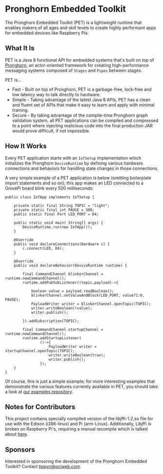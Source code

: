 # Pronghorn Embedded Toolkit #
The Pronghorn Embedded Toolkit (PET) is a lightweight runtime that enables makers of all ages and skill levels to create highly performant apps for embedded devices like Raspberry Pis.

## What It Is ##
PET is a Java 8 functional API for embedded systems that's built on top of [Pronghorn](https://github.com/oci-pronghorn/Pronghorn), an actor-oriented framework for creating high-performance messaging systems composed of `Stages` and `Pipes` between stages.

PET is...
- Fast - Built on top of Pronghorn, PET is a garbage-free, lock-free and low latency way to talk directly to hardware.
- Simple - Taking advantage of the latest Java 8 APIs, PET has a clean and fluent set of APIs that make it easy to learn and apply with minimal training.
- Secure - By taking advantage of the compile-time Pronghorn graph validation system, all PET applications can be compiled and compressed to a point where injecting malicious code into the final production JAR would prove difficult, if not impossible.

## How It Works ##
Every PET application starts with an `IoTSetup` implementation which initializes the Pronghorn `DeviceRuntime` by defining various hardware connections and behaviors for handling state changes in those connections.  

A very simple example of a PET application is below (omitting boilerplate import statements and so on); this app makes an LED connected to a GrovePi board blink every 500 milliseconds:

    public class IoTApp implements IoTSetup {
        
        private static final String TOPIC = "light";
        private static final int PAUSE = 500;    
        public static final Port LED_PORT = D4;
               
        public static void main( String[] args) {
            DeviceRuntime.run(new IoTApp());
        }    
        
        @Override
        public void declareConnections(Hardware c) {
            c.connect(LED, D4);
        }
    
        @Override
        public void declareBehavior(DeviceRuntime runtime) {
            
            final CommandChannel blinkerChannel = runtime.newCommandChannel();        
            runtime.addPubSubListener((topic,payload)->{
                
                boolean value = payload.readBoolean();
                blinkerChannel.setValueAndBlock(LED_PORT, value?1:0, PAUSE);               
                PayloadWriter writer = blinkerChannel.openTopic(TOPIC);
                writer.writeBoolean(!value);
                writer.publish();
                
            }).addSubscription(TOPIC); 
                    
            final CommandChannel startupChannel = runtime.newCommandChannel(); 
            runtime.addStartupListener(
                    ()->{
                        PayloadWriter writer = startupChannel.openTopic(TOPIC);
                        writer.writeBoolean(true);
                        writer.publish();
                    });        
        } 
    }
    
Of course, this is just a simple example; for more interesting examples that demonstrate the various features currently available in PET, you should take a look at [our examples repository](https://github.com/oci-pronghorn/PronghornIoT-Examples).

## Notes for Contributors ##
This project contains specially compiled version of the libjffi-1.2.so file for use with the Edison (i386-linux) and Pi (arm-Linux). Additionally, Libjffi is broken on Raspberry Pi's, requiring a manual recompile which is talked about [here](https://github.com/jruby/jruby/issues/1561#issuecomment-67953147).

## Sponsors ##
Interested in sponsoring the development of the Pronghorn Embedded Toolkit? Contact [tippyn@ociweb.com](mailto:tippyn@ociweb.com).